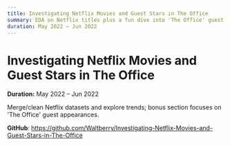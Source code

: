 ```yaml
---
title: Investigating Netflix Movies and Guest Stars in The Office
summary: EDA on Netflix titles plus a fun dive into 'The Office' guest stars.
duration: May 2022 – Jun 2022
---
```


# Investigating Netflix Movies and Guest Stars in The Office

**Duration:** May 2022 – Jun 2022

Merge/clean Netflix datasets and explore trends; bonus section focuses on 'The Office' guest appearances.

**GitHub**: <https://github.com/Waltberry/Investigating-Netflix-Movies-and-Guest-Stars-in-The-Office>

